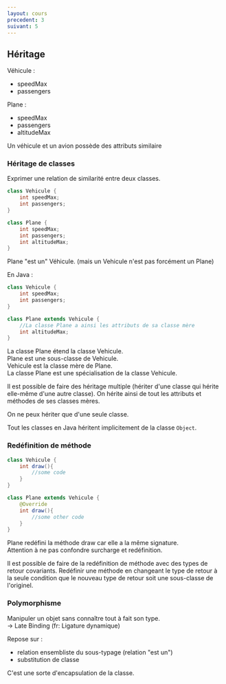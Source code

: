 ```yaml
---
layout: cours
precedent: 3
suivant: 5
---
```


## Héritage

Véhicule :
- speedMax
- passengers

Plane :
- speedMax
- passengers
- altitudeMax

Un véhicule et un avion possède des attributs similaire

### Héritage de classes
Exprimer une relation de similarité entre deux classes.

```java
class Vehicule {
	int speedMax;
	int passengers;
}

class Plane {
	int speedMax;
	int passengers;
	int altitudeMax;
}
```

Plane "est un" Véhicule. (mais un Vehicule n'est pas forcément un Plane)

En Java :

```java
class Vehicule {
	int speedMax;
	int passengers;
}

class Plane extends Vehicule {
	//La classe Plane a ainsi les attributs de sa classe mère
	int altitudeMax;
}
```
La classe Plane étend la classe Vehicule.  
Plane est une sous-classe de Vehicule.  
Vehicule est la classe mère de Plane.  
La classe Plane est une spécialisation de la classe Vehicule.

Il est possible de faire des héritage multiple (hériter d'une classe qui hérite elle-même d'une autre classe). On hérite ainsi de tout les attributs et méthodes de ses classes mères.

On ne peux hériter que d'une seule classe.

Tout les classes en Java héritent implicitement de la classe `Object`.

### Redéfinition de méthode

```java
class Vehicule {
	int draw(){
		//some code
	}
}

class Plane extends Vehicule {
	@Override
	int draw(){
		//some other code
	}
}
```

Plane redéfini la méthode draw car elle a la même signature.  
Attention à ne pas confondre surcharge et redéfinition.

Il est possible de faire de la redéfinition de méthode avec des types de retour covariants. Redéfinir une méthode en changeant le type de retour à la seule condition que le nouveau type de retour soit une sous-classe de l'originel.


### Polymorphisme

Manipuler un objet sans connaître tout à fait son type.  
-> Late Binding (fr: Ligature dynamique)

Repose sur :
- relation ensembliste du sous-typage (relation "est un")
- substitution de classe

C'est une sorte d'encapsulation de la classe.
